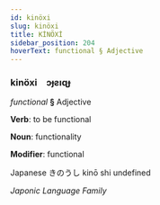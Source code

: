 ```yaml
---
id: kinöxi
slug: kinöxi
title: KİNÖXİ
sidebar_position: 204
hoverText: functional § Adjective
---
```


### kinöxi&emsp;<span kind="abugida">ɔɟƨıɋɟ</span>

*functional* **§** Adjective

**Verb**: to be functional

**Noun**: functionality

**Modifier**: functional

Japanese きのうし kinō shi undefined

*Japonic Language Family*